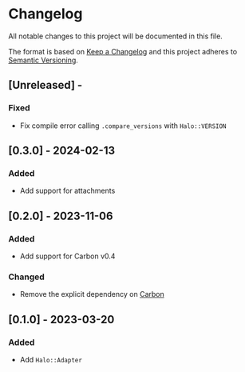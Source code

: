 # Changelog

All notable changes to this project will be documented in this file.

The format is based on [Keep a Changelog](http://keepachangelog.com/en/1.0.0/)
and this project adheres to [Semantic Versioning](http://semver.org/spec/v2.0.0.html).

## [Unreleased] - 

### Fixed
- Fix compile error calling `.compare_versions` with `Halo::VERSION`

## [0.3.0] - 2024-02-13

### Added
- Add support for attachments

## [0.2.0] - 2023-11-06

### Added
- Add support for Carbon v0.4

### Changed
- Remove the explicit dependency on [Carbon](https://github.com/luckyframework/carbon)

## [0.1.0] - 2023-03-20

### Added
- Add `Halo::Adapter`
